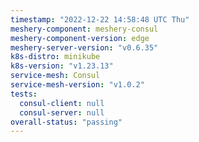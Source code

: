 ```yaml
---
timestamp: "2022-12-22 14:58:48 UTC Thu"
meshery-component: meshery-consul
meshery-component-version: edge
meshery-server-version: "v0.6.35"
k8s-distro: minikube
k8s-version: "v1.23.13"
service-mesh: Consul
service-mesh-version: "v1.0.2"
tests:
  consul-client: null
  consul-server: null
overall-status: "passing"
---
```

